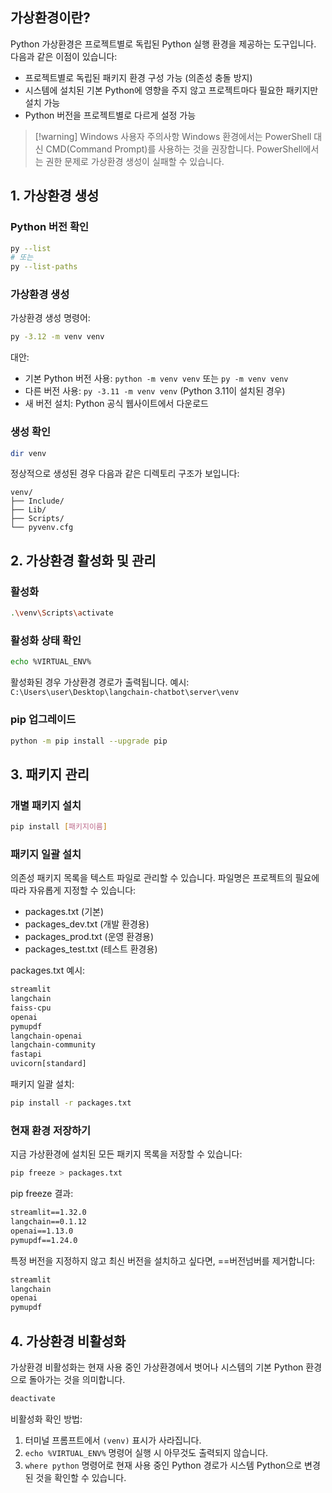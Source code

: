 ## 가상환경이란?

Python 가상환경은 프로젝트별로 독립된 Python 실행 환경을 제공하는 도구입니다.
다음과 같은 이점이 있습니다:

- 프로젝트별로 독립된 패키지 환경 구성 가능 (의존성 충돌 방지)
- 시스템에 설치된 기본 Python에 영향을 주지 않고 프로젝트마다 필요한 패키지만 설치 가능
- Python 버전을 프로젝트별로 다르게 설정 가능

> [!warning] Windows 사용자 주의사항
> Windows 환경에서는 PowerShell 대신 CMD(Command Prompt)를 사용하는 것을 권장합니다. PowerShell에서는 권한 문제로 가상환경 생성이 실패할 수 있습니다.

## 1. 가상환경 생성

### Python 버전 확인

```bash
py --list
# 또는
py --list-paths
```

### 가상환경 생성

가상환경 생성 명령어:

```bash
py -3.12 -m venv venv
```

대안:

- 기본 Python 버전 사용: `python -m venv venv` 또는 `py -m venv venv`
- 다른 버전 사용: `py -3.11 -m venv venv` (Python 3.11이 설치된 경우)
- 새 버전 설치: Python 공식 웹사이트에서 다운로드

### 생성 확인

```bash
dir venv
```

정상적으로 생성된 경우 다음과 같은 디렉토리 구조가 보입니다:

```
venv/
├── Include/
├── Lib/
├── Scripts/
└── pyvenv.cfg
```

## 2. 가상환경 활성화 및 관리

### 활성화

```bash
.\venv\Scripts\activate
```

### 활성화 상태 확인

```bash
echo %VIRTUAL_ENV%
```

활성화된 경우 가상환경 경로가 출력됩니다.
예시: `C:\Users\user\Desktop\langchain-chatbot\server\venv`

### pip 업그레이드

```bash
python -m pip install --upgrade pip
```

## 3. 패키지 관리

### 개별 패키지 설치

```bash
pip install [패키지이름]
```

### 패키지 일괄 설치

의존성 패키지 목록을 텍스트 파일로 관리할 수 있습니다.
파일명은 프로젝트의 필요에 따라 자유롭게 지정할 수 있습니다:

- packages.txt (기본)
- packages_dev.txt (개발 환경용)
- packages_prod.txt (운영 환경용)
- packages_test.txt (테스트 환경용)

packages.txt 예시:

```txt
streamlit
langchain
faiss-cpu
openai
pymupdf
langchain-openai
langchain-community
fastapi
uvicorn[standard]
```

패키지 일괄 설치:

```bash
pip install -r packages.txt
```

### 현재 환경 저장하기

지금 가상환경에 설치된 모든 패키지 목록을 저장할 수 있습니다:

```bash
pip freeze > packages.txt
```

pip freeze 결과:

```txt
streamlit==1.32.0
langchain==0.1.12
openai==1.13.0
pymupdf==1.24.0
```

특정 버전을 지정하지 않고 최신 버전을 설치하고 싶다면, ==버전넘버를 제거합니다:

```txt
streamlit
langchain
openai
pymupdf
```

## 4. 가상환경 비활성화

가상환경 비활성화는 현재 사용 중인 가상환경에서 벗어나 시스템의 기본 Python 환경으로 돌아가는 것을 의미합니다.

```bash
deactivate
```

비활성화 확인 방법:

1. 터미널 프롬프트에서 `(venv)` 표시가 사라집니다.
2. `echo %VIRTUAL_ENV%` 명령어 실행 시 아무것도 출력되지 않습니다.
3. `where python` 명령어로 현재 사용 중인 Python 경로가 시스템 Python으로 변경된 것을 확인할 수 있습니다.
